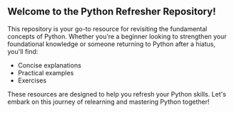 ## Welcome to the Python Refresher Repository!

This repository is your go-to resource for revisiting the fundamental concepts of Python. Whether you're a beginner looking to strengthen your foundational knowledge or someone returning to Python after a hiatus, you'll find:

- Concise explanations
- Practical examples
- Exercises

These resources are designed to help you refresh your Python skills. Let's embark on this journey of relearning and mastering Python together!
